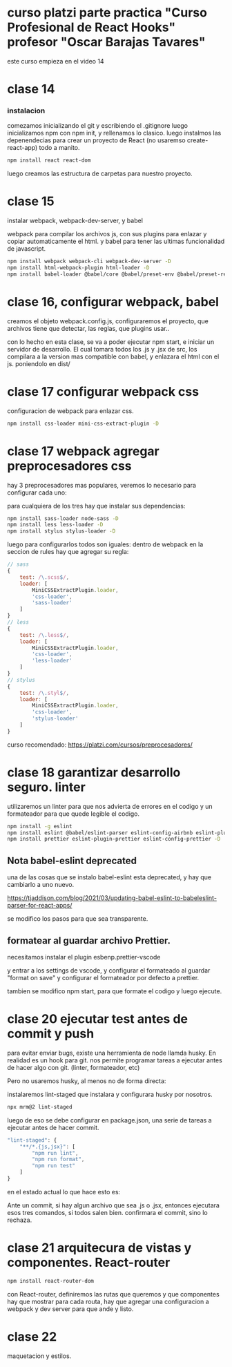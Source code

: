 # curso platzi parte practica "Curso Profesional de React Hooks" profesor "Oscar Barajas Tavares"

este curso empieza en el video 14

# clase 14

### instalacion

comezamos inicializando el git y escribiendo el .gitignore
luego inicializamos npm con npm init, y rellenamos lo clasico.
luego instalmos las depenendecias para crear un proyecto de React (no usaremso create-react-app) todo a manito.

```bash
npm install react react-dom
```

luego creamos las estructura de carpetas para nuestro proyecto.

# clase 15

instalar webpack, webpack-dev-server, y babel

webpack para compilar los archivos js, con sus plugins para enlazar y copiar automaticamente el html.
y babel para tener las ultimas funcionalidad de javascript.

```bash
npm install webpack webpack-cli webpack-dev-server -D
npm install html-webpack-plugin html-loader -D
npm install babel-loader @babel/core @babel/preset-env @babel/preset-react -D
```

# clase 16, configurar webpack, babel

creamos el objeto webpack.config.js, configuraremos el proyecto, que archivos tiene que detectar, las reglas, que plugins usar..

con lo hecho en esta clase, se va a poder ejecutar npm start, e iniciar un servidor de desarrollo.
El cual tomara todos los .js y .jsx de src, los compilara a la version mas compatible con babel, y enlazara el html con el js. poniendolo en dist/

# clase 17 configurar webpack css

configuracion de webpack para enlazar css.

```bash
npm install css-loader mini-css-extract-plugin -D
```

# clase 17 webpack agregar preprocesadores css

hay 3 preprocesadores mas populares, veremos lo necesario para configurar cada uno:

para cualquiera de los tres hay que instalar sus dependencias:

```bash
npm install sass-loader node-sass -D
npm install less less-loader -D
npm install stylus stylus-loader -D
```

luego para configurarlos todos son iguales:
dentro de webpack en la seccion de rules hay que agregar su regla:

```js
// sass
{
	test: /\.scss$/,
	loader: [
		MiniCSSExtractPlugin.loader,
		'css-loader',
		'sass-loader'
	]
}
// less
{
	test: /\.less$/,
	loader: [
		MiniCSSExtractPlugin.loader,
		'css-loader',
		'less-loader'
	]
}
// stylus
{
	test: /\.styl$/,
	loader: [
		MiniCSSExtractPlugin.loader,
		'css-loader',
		'stylus-loader'
	]
}
```

curso recomendado:
https://platzi.com/cursos/preprocesadores/

# clase 18 garantizar desarrollo seguro. linter

utilizaremos un linter para que nos advierta de errores en el codigo y un formateador para que quede legible el codigo.

```bash
npm install -g eslint
npm install eslint @babel/eslint-parser eslint-config-airbnb eslint-plugin-import eslint-plugin-jsx-a11y eslint-plugin-react -D
npm install prettier eslint-plugin-prettier eslint-config-prettier -D
```

## Nota babel-eslint deprecated

una de las cosas que se instalo babel-eslint esta deprecated, y hay que cambiarlo a uno nuevo.

https://tjaddison.com/blog/2021/03/updating-babel-eslint-to-babeleslint-parser-for-react-apps/

se modifico los pasos para que sea transparente.

## formatear al guardar archivo Prettier.

necesitamos instalar el plugin esbenp.prettier-vscode

y entrar a los settings de vscode, y configurar el formateado al guardar "format on save"
y configurar el formateador por defecto a prettier.

tambien se modifico npm start, para que formate el codigo y luego ejecute.

# clase 20 ejecutar test antes de commit y push
para evitar enviar bugs, existe una herramienta de node llamda husky. En realidad es un hook para git.
nos permite programar tareas a ejecutar antes de hacer algo con git. (linter, formateador, etc)

Pero no usaremos husky, al menos no de forma directa:

instalaremos lint-staged que instalara y configurara husky por nosotros.

```bash
npx mrm@2 lint-staged
```

luego de eso se debe configurar en package.json, una serie de tareas a ejecutar antes de hacer commit.

```js
"lint-staged": {
	"**/*.{js,jsx}": [
		"npm run lint",
		"npm run format",
		"npm run test"
	]
}
```
en el estado actual lo  que hace esto es:

Ante un commit, si hay algun archivo que sea .js o .jsx, entonces ejecutara esos tres comandos, si todos salen bien. confirmara el commit, sino lo rechaza.

# clase 21 arquitecura de vistas y componentes. React-router

```bash
npm install react-router-dom
```

con React-router, definiremos las rutas que queremos y que componentes hay que mostrar para cada routa, hay que agregar una configuracion a webpack y dev server para que ande y listo.

# clase 22
maquetacion y estilos.
